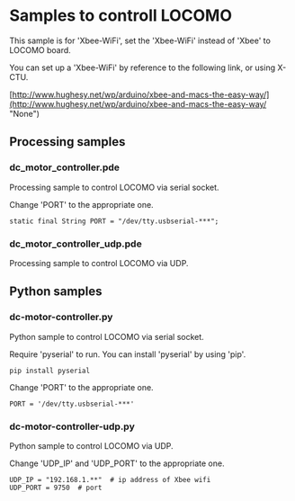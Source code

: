 # Samples to controll LOCOMO

This sample is for 'Xbee\-WiFi', set the 'Xbee\-WiFi' instead of 'Xbee' to LOCOMO board.

You can set up a 'Xbee\-WiFi' by reference to the following link, or using X\-CTU.

[http://www.hughesy.net/wp/arduino/xbee-and-macs-the-easy-way/](http://www.hughesy.net/wp/arduino/xbee-and-macs-the-easy-way/ "None")

## Processing samples

### dc_motor_controller.pde

Processing sample to control LOCOMO via serial socket.

Change 'PORT' to the appropriate one.

	static final String PORT = "/dev/tty.usbserial-***";
### dc_motor_controller_udp.pde

Processing sample to control LOCOMO via UDP.

## Python samples

### dc-motor-controller.py

Python sample to control LOCOMO via serial socket.

Require 'pyserial' to run. You can install 'pyserial' by using 'pip'.

	pip install pyserial
Change 'PORT' to the appropriate one.

	PORT = '/dev/tty.usbserial-***'
### dc-motor-controller-udp.py

Python sample to control LOCOMO via UDP.

Change 'UDP\_IP' and 'UDP\_PORT' to the appropriate one.

	UDP_IP = "192.168.1.**"  # ip address of Xbee wifi
	UDP_PORT = 9750  # port
